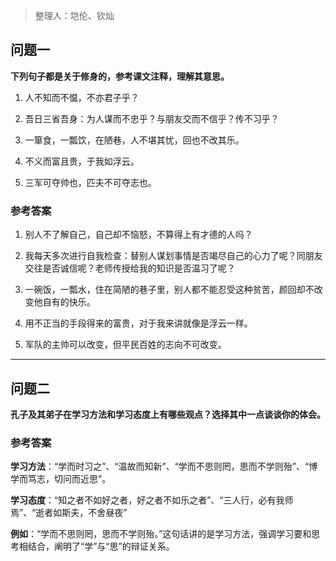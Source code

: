 > 整理人：垲伦、钦灿

## 问题一

**下列句子都是关于修身的，参考课文注释，理解其意思。**

1. 人不知而不愠，不亦君子乎？

2. 吾日三省吾身：为人谋而不忠乎？与朋友交而不信乎？传不习乎？

3. 一箪食，一瓢饮，在陋巷，人不堪其忧，回也不改其乐。

4. 不义而富且贵，于我如浮云。

5. 三军可夺帅也，匹夫不可夺志也。

### 参考答案

1. 别人不了解自己，自己却不恼怒，不算得上有才德的人吗？

   

2. 我每天多次进行自我检查：替别人谋划事情是否竭尽自己的心力了呢？同朋友交往是否诚信呢？老师传授给我的知识是否温习了呢？

   

3. 一碗饭，一瓢水，住在简陋的巷子里，别人都不能忍受这种贫苦，颜回却不改变他自有的快乐。

   

4. 用不正当的手段得来的富贵，对于我来讲就像是浮云一样。

   

5. 军队的主帅可以改变，但平民百姓的志向不可改变。



------



## 问题二

**孔子及其弟子在学习方法和学习态度上有哪些观点？选择其中一点谈谈你的体会。**

### 参考答案

**学习方法**：“学而时习之”、“温故而知新”、“学而不思则罔，思而不学则殆”、“博学而笃志，切问而近思”。

**学习态度**：“知之者不如好之者，好之者不如乐之者”、“三人行，必有我师焉”、“逝者如斯夫，不舍昼夜”

**例如**：“学而不思则罔，思而不学则殆。”这句话讲的是学习方法，强调学习要和思考相结合，阐明了“学”与“思”的辩证关系。